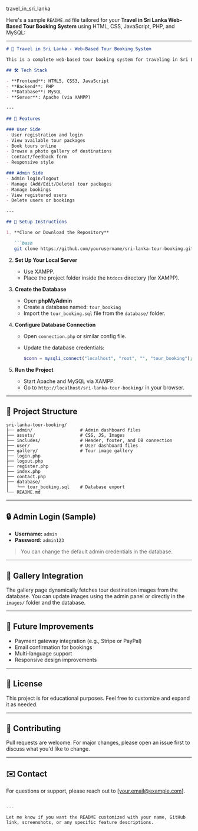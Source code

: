 travel_in_sri_lanka

Here's a sample `README.md` file tailored for your **Travel in Sri Lanka Web-Based Tour Booking System** using HTML, CSS, JavaScript, PHP, and MySQL:

---

````markdown
# 🌴 Travel in Sri Lanka - Web-Based Tour Booking System

This is a complete web-based tour booking system for traveling in Sri Lanka. It allows users to browse tour packages, register and log in, make bookings, and view a gallery of tour destinations. An admin panel is provided to manage bookings and packages. The system is built using **HTML**, **CSS**, **JavaScript**, **PHP**, and **MySQL**.

## 🛠️ Tech Stack

- **Frontend**: HTML5, CSS3, JavaScript
- **Backend**: PHP
- **Database**: MySQL
- **Server**: Apache (via XAMPP)

---

## 🔐 Features

### User Side
- User registration and login
- View available tour packages
- Book tours online
- Browse a photo gallery of destinations
- Contact/feedback form
- Responsive style

### Admin Side
- Admin login/logout
- Manage (Add/Edit/Delete) tour packages
- Manage bookings
- View registered users
- Delete users or bookings

---

## 🧰 Setup Instructions

1. **Clone or Download the Repository**

   ```bash
   git clone https://github.com/yourusername/sri-lanka-tour-booking.git
````

2. **Set Up Your Local Server**

   * Use XAMPP.
   * Place the project folder inside the `htdocs` directory (for XAMPP).

3. **Create the Database**

   * Open **phpMyAdmin**
   * Create a database named: `tour_booking`
   * Import the `tour_booking.sql` file from the `database/` folder.

4. **Configure Database Connection**

   * Open `connection.php` or similar config file.
   * Update the database credentials:

     ```php
     $conn = mysqli_connect("localhost", "root", "", "tour_booking");
     ```

5. **Run the Project**

   * Start Apache and MySQL via XAMPP.
   * Go to `http://localhost/sri-lanka-tour-booking/` in your browser.

---

## 📁 Project Structure

```text
sri-lanka-tour-booking/
├── admin/                  # Admin dashboard files
├── assets/                 # CSS, JS, Images
├── includes/               # Header, footer, and DB connection
├── user/                   # User dashboard files
├── gallery/                # Tour image gallery
├── login.php
├── logout.php
├── register.php
├── index.php
├── contact.php
├── database/
│   └── tour_booking.sql    # Database export
└── README.md
```

---

## 🔒 Admin Login (Sample)

* **Username:** `admin`
* **Password:** `admin123`

> You can change the default admin credentials in the database.

---

## 📸 Gallery Integration

The gallery page dynamically fetches tour destination images from the database. You can update images using the admin panel or directly in the `images/` folder and the database.

---

## 📌 Future Improvements

* Payment gateway integration (e.g., Stripe or PayPal)
* Email confirmation for bookings
* Multi-language support
* Responsive design improvements

---

## 📄 License

This project is for educational purposes. Feel free to customize and expand it as needed.

---

## 🤝 Contributing

Pull requests are welcome. For major changes, please open an issue first to discuss what you'd like to change.

---

## ✉️ Contact

For questions or support, please reach out to \[[your.email@example.com](mailto:your.email@example.com)].

```

---

Let me know if you want the README customized with your name, GitHub link, screenshots, or any specific feature descriptions.
```
